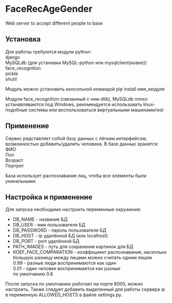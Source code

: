 # FaceRecAgeGender
 Web server to accept different people to base  

## Установка  
Для работы требуются модули python:  
django  
MySQLdb (для установки MySQL-python или mysqlclient(новее))  
face_recognition  
pickle  
shutil  

Модуль можно установить консольной командой pip install имя_модуля

Модули face_recognition (связанный с ним dlib), MySQLdb плохо устанавляваются под Windows, рекомендуется использовать linux-подобные системы или воспользоваться виртуальными машинами/wsl

## Применение
Сервис редставляет собой базу данных с лёгким интерфейсом, возможностью добавить/удалить человека.
В базе данных хранятся:
ФИО  
Пол  
Возраст  
Портрет  

База использует распознавание лиц, чтобы все элементы были уникальными.


## Настройка и применение
Для запуска необходимо настроить переменные окружения:
- DB_NAME - название БД
- DB_USER - имя пользователя БД
- DB_PASSWORD - пароль пользователя БД
- DB_HOST - ip удалённой БД (или localhost)
- DB_PORT - port удалённой БД
- PATH_IMAGES - путь для сохранения картинок для БД
- KOEF_FACE_COMPARATION - коэффициент распознавания, насколько большую разницу между лицами можно считать одним лицом  
0.99 - разные люди воспринимаются как один  
0.01 - один человек воспринимается как разные  
по умолчанию 0.6  

После запуска по умолчанию работает на порте 8000, можно настроить. Также следует добавить выделенный для работы сервера ip в переменную ALLOWED_HOSTS в файле settings.py.  
